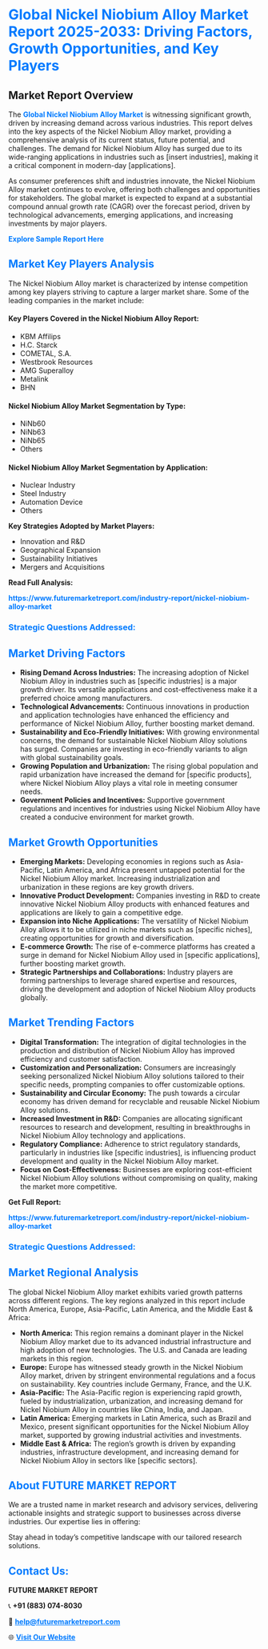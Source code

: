 <h1 style="color: #007BFF;">Global Nickel Niobium Alloy Market Report 2025-2033: Driving Factors, Growth Opportunities, and Key Players</h1>

<section id="overview">
<h2>Market Report Overview</h2>
<p>The <a href="https://www.futuremarketreport.com/industry-report/nickel-niobium-alloy-market" style="color: #007BFF; text-decoration: none;"><strong>Global Nickel Niobium Alloy Market</strong></a> is witnessing significant growth, driven by increasing demand across various industries. This report delves into the key aspects of the Nickel Niobium Alloy market, providing a comprehensive analysis of its current status, future potential, and challenges. The demand for Nickel Niobium Alloy has surged due to its wide-ranging applications in industries such as [insert industries], making it a critical component in modern-day [applications].</p>
<p>As consumer preferences shift and industries innovate, the Nickel Niobium Alloy market continues to evolve, offering both challenges and opportunities for stakeholders. The global market is expected to expand at a substantial compound annual growth rate (CAGR) over the forecast period, driven by technological advancements, emerging applications, and increasing investments by major players.</p>
</section>

<section id="overview">
<p><a href="https://www.futuremarketreport.com/request-sample/reportId=90345" style="color: #007BFF; text-decoration: none;"><strong>Explore Sample Report Here</strong></a></p>
</section>

<section id="key-players">
<h2 style="color: #007BFF;">Market Key Players Analysis</h2>
<p>The Nickel Niobium Alloy market is characterized by intense competition among key players striving to capture a larger market share. Some of the leading companies in the market include:</p>
<h4>Key Players Covered in the Nickel Niobium Alloy Report:</h4>
<ul><li>KBM Affilips</li><li>H.C. Starck</li><li>COMETAL, S.A.</li><li>Westbrook Resources</li><li>AMG Superalloy</li><li>Metalink</li><li>BHN</li></ul>
<h4>Nickel Niobium Alloy Market Segmentation by Type:</h4>
<ul><li>NiNb60</li><li>NiNb63</li><li>NiNb65</li><li>Others</li></ul>

<h4>Nickel Niobium Alloy Market Segmentation by Application:</h4>
<ul><li>Nuclear Industry</li><li>Steel Industry</li><li>Automation Device</li><li>Others</li></ul>
<p><strong>Key Strategies Adopted by Market Players:</strong></p>
<ul>
<li>Innovation and R&D</li>
<li>Geographical Expansion</li>
<li>Sustainability Initiatives</li>
<li>Mergers and Acquisitions</li>
</ul>
</section>

<section>
<p><strong>Read Full Analysis: </strong></p><a href="https://www.futuremarketreport.com/industry-report/nickel-niobium-alloy-market" style="color: #007BFF; text-decoration: none;"><strong>https://www.futuremarketreport.com/industry-report/nickel-niobium-alloy-market</strong></a>
<h3 style="color: #007BFF;">Strategic Questions Addressed:</h3>
</section>

<section id="driving-factors">
<h2 style="color: #007BFF;">Market Driving Factors</h2>
<ul>
<li><strong>Rising Demand Across Industries:</strong> The increasing adoption of Nickel Niobium Alloy in industries such as [specific industries] is a major growth driver. Its versatile applications and cost-effectiveness make it a preferred choice among manufacturers.</li>
<li><strong>Technological Advancements:</strong> Continuous innovations in production and application technologies have enhanced the efficiency and performance of Nickel Niobium Alloy, further boosting market demand.</li>
<li><strong>Sustainability and Eco-Friendly Initiatives:</strong> With growing environmental concerns, the demand for sustainable Nickel Niobium Alloy solutions has surged. Companies are investing in eco-friendly variants to align with global sustainability goals.</li>
<li><strong>Growing Population and Urbanization:</strong> The rising global population and rapid urbanization have increased the demand for [specific products], where Nickel Niobium Alloy plays a vital role in meeting consumer needs.</li>
<li><strong>Government Policies and Incentives:</strong> Supportive government regulations and incentives for industries using Nickel Niobium Alloy have created a conducive environment for market growth.</li>
</ul>
</section>

<section id="growth-opportunities">
<h2 style="color: #007BFF;">Market Growth Opportunities</h2>
<ul>
<li><strong>Emerging Markets:</strong> Developing economies in regions such as Asia-Pacific, Latin America, and Africa present untapped potential for the Nickel Niobium Alloy market. Increasing industrialization and urbanization in these regions are key growth drivers.</li>
<li><strong>Innovative Product Development:</strong> Companies investing in R&D to create innovative Nickel Niobium Alloy products with enhanced features and applications are likely to gain a competitive edge.</li>
<li><strong>Expansion into Niche Applications:</strong> The versatility of Nickel Niobium Alloy allows it to be utilized in niche markets such as [specific niches], creating opportunities for growth and diversification.</li>
<li><strong>E-commerce Growth:</strong> The rise of e-commerce platforms has created a surge in demand for Nickel Niobium Alloy used in [specific applications], further boosting market growth.</li>
<li><strong>Strategic Partnerships and Collaborations:</strong> Industry players are forming partnerships to leverage shared expertise and resources, driving the development and adoption of Nickel Niobium Alloy products globally.</li>
</ul>
</section>

<section id="trending-factors">
<h2 style="color: #007BFF;">Market Trending Factors</h2>
<ul>
<li><strong>Digital Transformation:</strong> The integration of digital technologies in the production and distribution of Nickel Niobium Alloy has improved efficiency and customer satisfaction.</li>
<li><strong>Customization and Personalization:</strong> Consumers are increasingly seeking personalized Nickel Niobium Alloy solutions tailored to their specific needs, prompting companies to offer customizable options.</li>
<li><strong>Sustainability and Circular Economy:</strong> The push towards a circular economy has driven demand for recyclable and reusable Nickel Niobium Alloy solutions.</li>
<li><strong>Increased Investment in R&D:</strong> Companies are allocating significant resources to research and development, resulting in breakthroughs in Nickel Niobium Alloy technology and applications.</li>
<li><strong>Regulatory Compliance:</strong> Adherence to strict regulatory standards, particularly in industries like [specific industries], is influencing product development and quality in the Nickel Niobium Alloy market.</li>
<li><strong>Focus on Cost-Effectiveness:</strong> Businesses are exploring cost-efficient Nickel Niobium Alloy solutions without compromising on quality, making the market more competitive.</li>
</ul>
</section>

<section>
<p><strong>Get Full Report: </strong></p><a href="https://www.futuremarketreport.com/industry-report/nickel-niobium-alloy-market" style="color: #007BFF; text-decoration: none;"><strong>https://www.futuremarketreport.com/industry-report/nickel-niobium-alloy-market</strong></a>
<h3 style="color: #007BFF;">Strategic Questions Addressed:</h3>
</section>


<section id="regional-analysis">
<h2 style="color: #007BFF;">Market Regional Analysis</h2>
<p>The global Nickel Niobium Alloy market exhibits varied growth patterns across different regions. The key regions analyzed in this report include North America, Europe, Asia-Pacific, Latin America, and the Middle East & Africa:</p>
<ul>
<li><strong>North America:</strong> This region remains a dominant player in the Nickel Niobium Alloy market due to its advanced industrial infrastructure and high adoption of new technologies. The U.S. and Canada are leading markets in this region.</li>
<li><strong>Europe:</strong> Europe has witnessed steady growth in the Nickel Niobium Alloy market, driven by stringent environmental regulations and a focus on sustainability. Key countries include Germany, France, and the U.K.</li>
<li><strong>Asia-Pacific:</strong> The Asia-Pacific region is experiencing rapid growth, fueled by industrialization, urbanization, and increasing demand for Nickel Niobium Alloy in countries like China, India, and Japan.</li>
<li><strong>Latin America:</strong> Emerging markets in Latin America, such as Brazil and Mexico, present significant opportunities for the Nickel Niobium Alloy market, supported by growing industrial activities and investments.</li>
<li><strong>Middle East & Africa:</strong> The region’s growth is driven by expanding industries, infrastructure development, and increasing demand for Nickel Niobium Alloy in sectors like [specific sectors].</li>
</ul>
</section>

<footer>
<h2 style="color: #007BFF;">About FUTURE MARKET REPORT</h2>
<p>We are a trusted name in market research and advisory services, delivering actionable insights and strategic support to businesses across diverse industries. Our expertise lies in offering:</p>

<p>Stay ahead in today’s competitive landscape with our tailored research solutions.</p>

<h2 style="color: #007BFF;">Contact Us:</h2>
<p><strong>FUTURE MARKET REPORT</strong></p>
<p>📞 <strong>+91 (883) 074-8030</strong></p>
<p>📧 <strong><a href="mailto:help@futuremarketreport.com" style="color: #007BFF;">help@futuremarketreport.com</a></strong></p>
<p>🌐 <strong><a href="https://www.futuremarketreport.com/" style="color: #007BFF;">Visit Our Website</a></strong></p>
</footer>